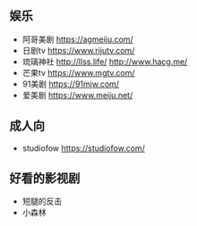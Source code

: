 ## 娱乐
* 阿哥美剧 <https://agmeiju.com/>
* 日剧tv <https://www.rijutv.com/>
* 琉璃神社 <http://llss.life/> <http://www.hacg.me/>
* 芒果tv <https://www.mgtv.com/>
* 91美剧 <https://91mjw.com/>
* 爱美剧 <https://www.meiju.net/>

## 成人向
* studiofow <https://studiofow.com/>

## 好看的影视剧
* 短腿的反击
* 小森林
